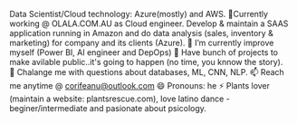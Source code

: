 Data Scientist/Cloud technology: Azure(mostly) and AWS.
🔭Currently working @ OLALA.COM.AU as Cloud engineer. Develop & maintain a SAAS application running in Amazon and do data analysis (sales, inventory & marketing) for company and its clients (Azure).
🌱 I’m currently improve myself (Power BI, AI engineer and DepOps) 
👯 Have bunch of projects to make avilable public..it's going to happen (no time, you knnow the story).  
💬 Chalange me with questions about databases, ML, CNN, NLP. 
📫 Reach me anytime @ corifeanu@outlook.com
😄 Pronouns: he
⚡ Plants lover (maintain a website: plantsrescue.com), love latino dance - beginer/intermediate and pasionate about psicology. 
